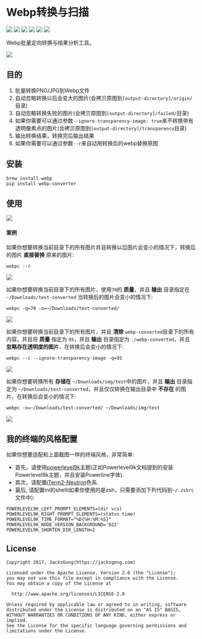 # Webp转换与扫描

![](https://img.shields.io/badge/webp-batch%20converter-orange.svg)
![](https://img.shields.io/badge/webp-batch%20analytics-orange.svg)
![](https://img.shields.io/badge/license-Apache2-blue.svg)
[![](https://img.shields.io/badge/readme-English-blue.svg)](https://github.com/Jacksgong/webp-converter)
[![](https://img.shields.io/badge/readme-中文-blue.svg)](https://github.com/Jacksgong/webp-converter/blob/master/README-zh.md)
[![](https://img.shields.io/badge/pip-v4.0.1%20webp--converter-yellow.svg)](https://pypi.python.org/pypi/webp-converter)

Webp批量定向转换与结果分析工具。

![](https://github.com/Jacksgong/webp-converter/raw/master/arts/webp-converter.png)

## 目的

1. 批量转换PNG/JPG到Webp文件
2. 自动忽略转换以后会变大的图片(会拷贝原图到`[output-directory]/origin/`目录)
3. 自动忽略转换失败的图片(会拷贝原图到`[output-directory]/failed/`目录)
4. 如果你需要可以通过参数`--ignore-transparency-image: true`来不转换带有透明像素点的图片(会拷贝原图到`[output-directory]/transparency`目录)
5. 输出转换结果，转换完后输出结果
6. 如果你需要可以通过参数`--r`来自动用转换后的webp替换原图

## 安装

```shell
brew install webp
pip install webp-converter
```

## 使用

![](https://github.com/Jacksgong/webp-converter/raw/master/arts/help.png)

#### 案例

如果你想要转换当前目录下的所有图片并且转换以后图片会变小的情况下，转换后的图片 **直接替换** 原来的图片:

```shell
webpc --r
```

![](https://github.com/Jacksgong/webp-converter/raw/master/arts/demo-1.png)

如果你想要转换当前目录下的所有图片，使用`70`的 **质量**，并且 **输出** 目录指定在`~/Downloads/test-converted` 当转换后的图片会变小的情况下:

```shell
webpc -q=70 -o=~/Downloads/test-converted/
```

![](https://github.com/Jacksgong/webp-converter/raw/master/arts/demo-2.png)

如果你想要转换当前目录下的所有图片，并且 **清除** `webp-converted`目录下的所有内容，并且将 **质量** 指定为 `95`，并且 **输出** 目录指定为 `./webp-converted`，并且 **忽略存在透明度的图片**，在转换后会变小的情况下:

```shell
webpc --c --ignore-transparency-image -q=95
```
![](https://github.com/Jacksgong/webp-converter/raw/master/arts/demo-3.png)


如果你想要转换所有 **存储在** `~/Downloads/img/test`中的图片，并且 **输出** 目录指定为 `~/Downloads/test-converted`，并且仅仅转换在输出目录中 **不存在** 的图片，在转换后会变小的情况下:

```shell
webpc -o=~/Downloads/test-converted/ ~/Downloads/img/test
```

![](https://github.com/Jacksgong/webp-converter/raw/master/arts/demo-4.png)

## 我的终端的风格配置

如果你想要适配和上面截图一样的终端风格，非常简单:

- 首先，请使用[powerlevel9k](https://github.com/bhilburn/powerlevel9k)主题(正如Powerlevel9k文档提到的安装Powerlevel9k主题，并且安装Powerline字体).
- 其次，请配置[iTerm2-Neutron](https://github.com/Ch4s3/iTerm2-Neutron)色系.
- 最后, 请配置ini的shell(如果你使用的是zsh，只需要添加下列代码到`~/.zshrc`文件中):
```
POWERLEVEL9K_LEFT_PROMPT_ELEMENTS=(dir vcs)
POWERLEVEL9K_RIGHT_PROMPT_ELEMENTS=(status time)
POWERLEVEL9K_TIME_FORMAT="%D{%H:%M:%S}"
POWERLEVEL9K_NODE_VERSION_BACKGROUND='022'
POWERLEVEL9K_SHORTEN_DIR_LENGTH=2
```

## License

```
Copyright 2017, JacksGong(https://jacksgong.com)

Licensed under the Apache License, Version 2.0 (the "License");
you may not use this file except in compliance with the License.
You may obtain a copy of the License at

  http://www.apache.org/licenses/LICENSE-2.0

Unless required by applicable law or agreed to in writing, software
distributed under the License is distributed on an "AS IS" BASIS,
WITHOUT WARRANTIES OR CONDITIONS OF ANY KIND, either express or implied.
See the License for the specific language governing permissions and
limitations under the License.
```
